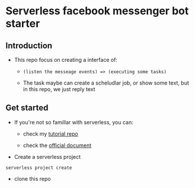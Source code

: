 # Serverless facebook messenger bot starter

## Introduction

- This repo focus on creating a interface of:

    - `(listen the messeage events) => (executing some tasks)`

    - The task maybe can create a scheludlar job, or show some text, but in this repo, we just reply text

## Get started

- If you're not so famillar with serverless, you can:

    - check my [tutorial repo ](https://github.com/abalone0204/serverless-demo-with-dynamodb-node)

    - check the [official document](docs.serverless.com)

- Create a serverless project

```
serverless project create
```

- clone this repo



